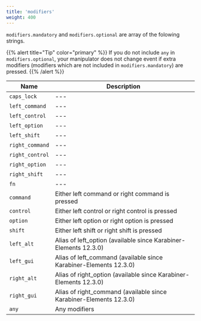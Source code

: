 ```yaml
---
title: 'modifiers'
weight: 400
---
```


`modifiers.mandatory` and `modifiers.optional` are array of the folowing strings.

{{% alert title="Tip" color="primary" %}}
If you do not include `any` in `modifiers.optional`, your manipulator does not change event if extra modifiers (modifiers which are not included in `modifiers.mandatory`) are pressed.
{{% /alert %}}

| Name            | Description                                                        |
| --------------- | ------------------------------------------------------------------ |
| `caps_lock`     | ---                                                                |
| `left_command`  | ---                                                                |
| `left_control`  | ---                                                                |
| `left_option`   | ---                                                                |
| `left_shift`    | ---                                                                |
| `right_command` | ---                                                                |
| `right_control` | ---                                                                |
| `right_option`  | ---                                                                |
| `right_shift`   | ---                                                                |
| `fn`            | ---                                                                |
| `command`       | Either left command or right command is pressed                    |
| `control`       | Either left control or right control is pressed                    |
| `option`        | Either left option or right option is pressed                      |
| `shift`         | Either left shift or right shift is pressed                        |
| `left_alt`      | Alias of left_option (available since Karabiner-Elements 12.3.0)   |
| `left_gui`      | Alias of left_command (available since Karabiner-Elements 12.3.0)  |
| `right_alt`     | Alias of right_option (available since Karabiner-Elements 12.3.0)  |
| `right_gui`     | Alias of right_command (available since Karabiner-Elements 12.3.0) |
| `any`           | Any modifiers                                                      |

